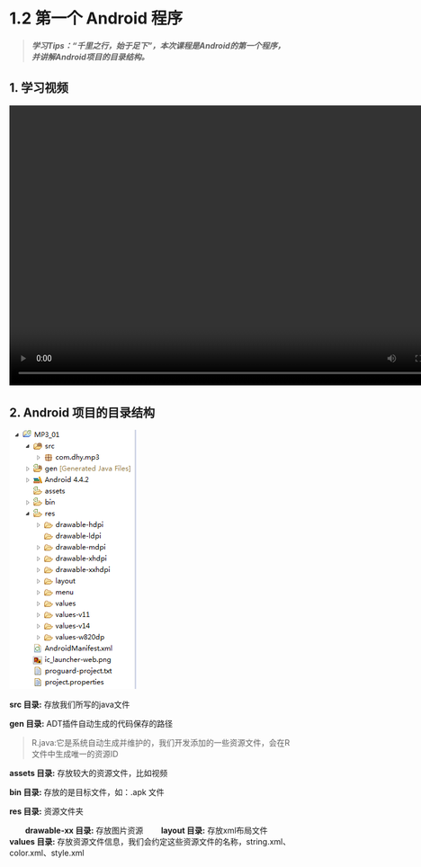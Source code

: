 # 1.2 第一个 Android 程序

>##### 学习Tips：“千里之行，始于足下”，本次课程是Android的第一个程序，并讲解Android项目的目录结构。

## 1. 学习视频

<video src="https://v.qq.com/iframe/player.html?vid=z0180bhmznp&tiny=0&auto=0" width="800" height="498" controls="controls">
</video>

## 2. Android 项目的目录结构

![android_project_lists.png](/images/chapter1/android_project_lists.png)

**src 目录:** 存放我们所写的java文件

**gen 目录:** ADT插件自动生成的代码保存的路径

>R.java:它是系统自动生成并维护的，我们开发添加的一些资源文件，会在R文件中生成唯一的资源ID

**assets 目录:** 存放较大的资源文件，比如视频

**bin 目录:** 存放的是目标文件，如：.apk 文件

**res 目录:** 资源文件夹

　　**drawable-xx 目录:** 存放图片资源
　　**layout 目录:** 存放xml布局文件
　　**values 目录:** 存放资源文件信息，我们会约定这些资源文件的名称，string.xml、color.xml、style.xml